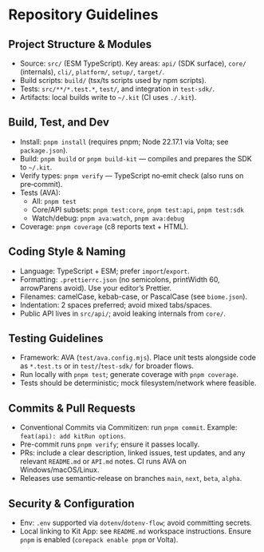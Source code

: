 # Repository Guidelines

## Project Structure & Modules
- Source: `src/` (ESM TypeScript). Key areas: `api/` (SDK surface), `core/` (internals), `cli/`, `platform/`, `setup/`, `target/`.
- Build scripts: `build/` (tsx/ts scripts used by npm scripts).
- Tests: `src/**/*.test.*`, `test/`, and integration in `test-sdk/`.
- Artifacts: local builds write to `~/.kit` (CI uses `./.kit`).

## Build, Test, and Dev
- Install: `pnpm install` (requires pnpm; Node 22.17.1 via Volta; see `package.json`).
- Build: `pnpm build` or `pnpm build-kit` — compiles and prepares the SDK to `~/.kit`.
- Verify types: `pnpm verify` — TypeScript no‑emit check (also runs on pre‑commit).
- Tests (AVA):
  - All: `pnpm test`
  - Core/API subsets: `pnpm test:core`, `pnpm test:api`, `pnpm test:sdk`
  - Watch/debug: `pnpm ava:watch`, `pnpm ava:debug`
- Coverage: `pnpm coverage` (c8 reports text + HTML).

## Coding Style & Naming
- Language: TypeScript + ESM; prefer `import`/`export`.
- Formatting: `.prettierrc.json` (no semicolons, printWidth 60, arrowParens avoid). Use your editor’s Prettier.
- Filenames: camelCase, kebab-case, or PascalCase (see `biome.json`).
- Indentation: 2 spaces preferred; avoid mixed tabs/spaces.
- Public API lives in `src/api/`; avoid leaking internals from `core/`.

## Testing Guidelines
- Framework: AVA (`test/ava.config.mjs`). Place unit tests alongside code as `*.test.ts` or in `test/`/`test-sdk/` for broader flows.
- Run locally with `pnpm test`; generate coverage with `pnpm coverage`.
- Tests should be deterministic; mock filesystem/network where feasible.

## Commits & Pull Requests
- Conventional Commits via Commitizen: run `pnpm commit`. Example: `feat(api): add kitRun options`.
- Pre-commit runs `pnpm verify`; ensure it passes locally.
- PRs: include a clear description, linked issues, test updates, and any relevant `README.md` or `API.md` notes. CI runs AVA on Windows/macOS/Linux.
- Releases use semantic‑release on branches `main`, `next`, `beta`, `alpha`.

## Security & Configuration
- Env: `.env` supported via `dotenv`/`dotenv-flow`; avoid committing secrets.
- Local linking to Kit App: see `README.md` workspace instructions. Ensure `pnpm` is enabled (`corepack enable pnpm` or Volta).
